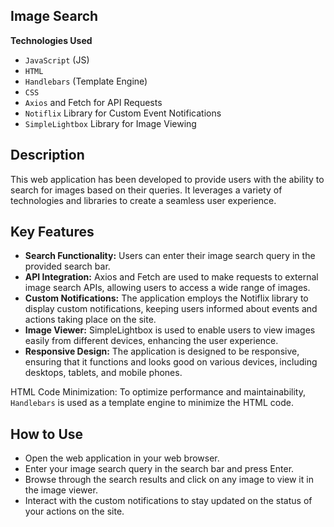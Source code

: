 ## Image Search

**Technologies Used**
- `JavaScript` (JS)
- `HTML`
- `Handlebars` (Template Engine)
- `CSS`
- `Axios` and Fetch for API Requests
- `Notiflix` Library for Custom Event Notifications
- `SimpleLightbox` Library for Image Viewing

## Description
This web application has been developed to provide users with the ability to search for images based on their queries. It leverages a variety of technologies and libraries to create a seamless user experience.

## Key Features
- **Search Functionality:**  Users can enter their image search query in the provided search bar.
- **API Integration:** Axios and Fetch are used to make requests to external image search APIs, allowing users to access a wide range of images.
- **Custom Notifications:** The application employs the Notiflix library to display custom notifications, keeping users informed about events and actions taking place on the site.
- **Image Viewer:** SimpleLightbox is used to enable users to view images easily from different devices, enhancing the user experience.
- **Responsive Design:** The application is designed to be responsive, ensuring that it functions and looks good on various devices, including desktops, tablets, and mobile phones.

HTML Code Minimization: To optimize performance and maintainability, `Handlebars` is used as a template engine to minimize the HTML code.

## How to Use
- Open the web application in your web browser.
- Enter your image search query in the search bar and press Enter.
- Browse through the search results and click on any image to view it in the image viewer.
- Interact with the custom notifications to stay updated on the status of your actions on the site.
